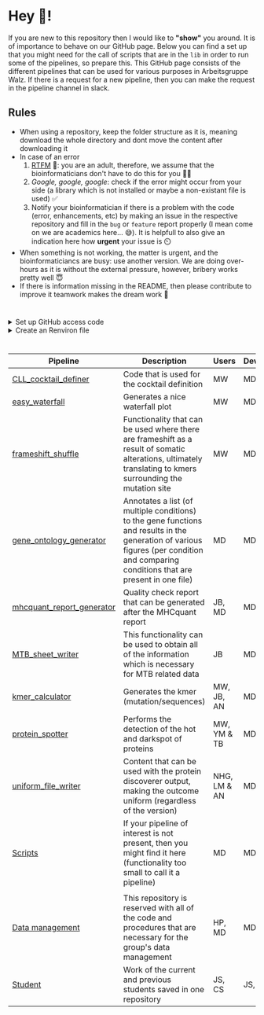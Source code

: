 
# Hey 👋!

If you are new to this repository then I would like to **"show"** you around. It is of importance to behave on our GitHub page. Below you can find a set up that you might need for the call of scripts that are in the `lib` in order to run some of the pipelines, so prepare this. This GitHub page consists of the different pipelines that can be used for various purposes in Arbeitsgruppe Walz. If there is a request for a new pipeline, then you can make the request in the pipeline channel in slack.

## Rules
* When using a repository, keep the folder structure as it is, meaning download the whole directory and dont move the content after downloading it
* In case of an error
  1. [RTFM](https://nl.wikipedia.org/wiki/Read_the_fucking_manual) 🤦: you are an adult, therefore, we assume that the bioinformaticians don't have to do this for you 🤷‍♀️
  2. *Google, google, google*: check if the error might occur from your side (a library which is not installed or maybe a non-existant file is used) ✅
  3. Notify your bioinformatician if there is a problem with the code (error, enhancements, etc) by making an issue in the respective repository and fill in the `bug` or `feature` report properly (I mean come on we are academics here... 😅). It is helpfull to also give an indication here how **urgent** your issue is ⏲️
* When something is not working, the matter is urgent, and the bioinformaticiancs are busy: use another version. We are doing over-hours as it is without the external pressure, however, bribery works pretty well 😇
* If there is information missing in the README, then please contribute to improve it teamwork makes the dream work 💪

#

<details markdown="1">

<summary>Set up GitHub access code</summary>

## General purpose
Since copy-pasting is a **sin**, script stored in the library can be accessed in other scripts easily. 
Before this is possible, you need to make sure that your personalized access token and github email address are stored on your computer in an external file. 
How this is done, can be read below.

1. Generate a new token on [GitHub](https://github.com/settings/tokens/new)
2. Add a note, describing where you are using this token for (example; `GITHUB_PAT`)
3. Fill in the expiration date (example; `90 days` or `No expiration`)
4. Select the following scopes:

    - [x] **repo**
      - [x] repo:status
      - [x] repo_deployment
      - [x] public_repo
      - [x] repo:invite
      - [x] security_events
    - [ ] **workflow**
    - [ ] **write:packages**
      - [ ] read:packages
    - [ ] **delete:packages**
    - [ ] **admin:org**
      - [ ] write:org
      - [ ] read:org
    - [ ] **admin:public_key**
      - [ ] write:public_key
      - [ ] read:public_key
    - [X] **admin:repo_hook**
      - [X] write:repo_hook
      - [X] read:repo_hook
    - [ ] **admin:org_hook**
    - [ ] **gist**
    - [ ] **notifications**
    - [ ] **user**
      - [ ] read:user
      - [ ] user:email
      - [ ] user:follow
    - [X] **delete_repo**
    - [ ] **write:discussion**
      - [ ] read:discussion
    - [ ] **admin:enterprise**
      - [ ] manage_billing:enterprise
      - [ ] read:enterprise
    - [ ] **admin:gpg_key**
      - [ ] write:gpg_key
      - [ ] read:gpg_key

5. Click on `Generate token`
6. Copy-paste the code which is highlighted in the green bar (this is your personalized access code) 

### Problems

If you want to have an overview about with codes are made, or if you want to remove or generate one, then you can go to the [Personalized access tokens] (https://github.com/settings/tokens) overview
Additionally, a detailed overview is provided in the GitHub [documents](https://docs.github.com/en/authentication/keeping-your-account-and-data-secure/creating-a-personal-access-token).

</details>

<details markdown="1">

<summary>Create an Renviron file</summary>

### Mac and Linux
1. Open the terminal (Control + Option + Shift + T / Ctrl+Alt+T) and type `touch $HOME/.Renviron`
2. To open the file you just created in the terminal using `open $HOME/.Renviron`

3. Then write the following information:
```
GITHUB_MAIL=[github email] 
GITHUB_PAT=[personalized access code]
```

4. This will save and store the content in an `.Renviron` file which is located in the Home folder.
5. If you opened RStudio, then reopen this.
6. As a test, run `Sys.getenv('GITHUB_MAIL')` to access the variable in R.

### Windows

1. Press Windows+R to open the Run dialog box, and then type `powershell` in the text box and open this. 
2. Copy this code into powershell

```
Add-Content c:\Users\$env:USERNAME\Documents\.Renviron "GITHUB_MAIL=[github email]"
Add-Content c:\Users\$env:USERNAME\Documents\.Renviron "GITHUB_PAT=[personalized access code]"
```
3. This will save and store the content in an `.Renviron` file in the Documents folder. 
4. If you opened RStudio, then reopen this. 
5. As a test, run `Sys.getenv('GITHUB_MAIL')` to access the variable in R.

### Problems
If you dont see anything when you run `Sys.getenv('GITHUB_MAIL')`, then the first rule when something goes wrong is [RTFM](https://en.wikipedia.org/wiki/RTFM), however you can also try to bribe your favorite bioinformatician (maybe this works).

</details>

#

| Pipeline | Description | Users | Developer(s) |
| --- | --- | --- | --- |
| [CLL_cocktail_definer](https://github.com/AG-Walz/CLL_cocktail_definer) | Code that is used for the cocktail definition | MW | MD |
| [easy_waterfall](https://github.com/AG-Walz/easy_waterfall) | Generates a nice waterfall plot | MW | MD |
| [frameshift_shuffle](https://github.com/AG-Walz/frameshift_shuffle) | Functionality that can be used where there are frameshift as a result of somatic alterations, ultimately translating to kmers surrounding the mutation site | MW | MD |
| [gene_ontology_generator](https://github.com/AG-Walz/gene_ontology_annotator) | Annotates a list (of multiple conditions) to the gene functions and results in the generation of various figures (per condition and comparing conditions that are present in one file)  | MD | MD |
| [mhcquant_report_generator](https://github.com/AG-Walz/mhcquant_report_generator) | Quality check report that can be generated after the MHCquant report | JB, MD | MD |
| [MTB_sheet_writer](https://github.com/AG-Walz/MTB_sheet_writer) | This functionality can be used to obtain all of the information which is necessary for MTB related data | JB | MD |
| [kmer_calculator](https://github.com/AG-Walz/kmer_calculator) | Generates the kmer (mutation/sequences) | MW, JB, AN | MD |
| [protein_spotter](https://github.com/AG-Walz/protein_spotter) | Performs the detection of the hot and darkspot of proteins | MW, YM & TB | MD |
| [uniform_file_writer](https://github.com/AG-Walz/uniform_file_writer) | Content that can be used with the protein discoverer output, making the outcome uniform (regardless of the version) | NHG, LM & AN | MD |
| [Scripts](https://github.com/AG-Walz/smallScripts) | If your pipeline of interest is not present, then you might find it here (functionality too small to call it a pipeline)| MD | MD|
||||
| [Data management](https://github.com/AG-Walz/data-management) | This repository is reserved with all of the code and procedures that are necessary for the group's data management| HP, MD | MD |
| [Student](https://github.com/AG-Walz/students) | Work of the current and previous students saved in one repository | JS, CS | JS, CS |
